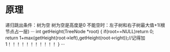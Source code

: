 原理
======
递归跳出条件：树为空 树为空是高度是0
不能空时：左子树和右子树最大值+1(根节点占一层)
···
int getHeight(TreeNode *root)
{
    if(root==NULL)return 0;
    return 1+max(getHeight(root->left),getHeight(root->right));//记得加1！！！！！！！！！！！
}
···